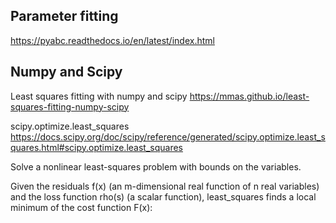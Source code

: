## Parameter fitting

https://pyabc.readthedocs.io/en/latest/index.html


## Numpy and Scipy
Least squares fitting with numpy and scipy
https://mmas.github.io/least-squares-fitting-numpy-scipy

scipy.optimize.least_squares
https://docs.scipy.org/doc/scipy/reference/generated/scipy.optimize.least_squares.html#scipy.optimize.least_squares

Solve a nonlinear least-squares problem with bounds on the variables.

Given the residuals f(x) (an m-dimensional real function of n real variables) and the loss function rho(s) (a scalar function), least_squares finds a local minimum of the cost function F(x):



